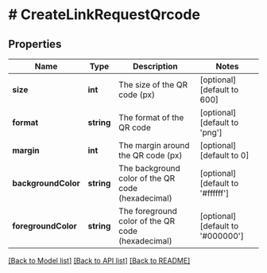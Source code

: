 # # CreateLinkRequestQrcode

## Properties

Name | Type | Description | Notes
------------ | ------------- | ------------- | -------------
**size** | **int** | The size of the QR code (px) | [optional] [default to 600]
**format** | **string** | The format of the QR code | [optional] [default to 'png']
**margin** | **int** | The margin around the QR code (px) | [optional] [default to 0]
**backgroundColor** | **string** | The background color of the QR code (hexadecimal) | [optional] [default to '#ffffff']
**foregroundColor** | **string** | The foreground color of the QR code (hexadecimal) | [optional] [default to '#000000']

[[Back to Model list]](../../README.md#models) [[Back to API list]](../../README.md#endpoints) [[Back to README]](../../README.md)
